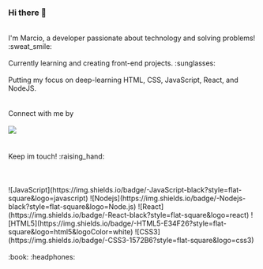 ### Hi there 👋
<br>
I'm Marcio, a developer passionate about technology and solving problems!  :sweat_smile:
<br><br>
Currently learning and creating front-end projects. :sunglasses:
<br><br>
Putting my focus on deep-learning HTML, CSS, JavaScript, React, and NodeJS.
<br><br><br>
Connect with me by <br><br>
<a href="https://www.linkedin.com/in/marcio-ramires/"><img src="https://img.shields.io/badge/LinkedIn-0077B5?style=for-the-badge&logo=linkedin&logoColor=white"><a/>
<br>
<br>
<br>
Keep im touch! :raising_hand:
<br>
<br>
<br>
<br>
![JavaScript](https://img.shields.io/badge/-JavaScript-black?style=flat-square&logo=javascript)
![Nodejs](https://img.shields.io/badge/-Nodejs-black?style=flat-square&logo=Node.js)
![React](https://img.shields.io/badge/-React-black?style=flat-square&logo=react)
![HTML5](https://img.shields.io/badge/-HTML5-E34F26?style=flat-square&logo=html5&logoColor=white)
![CSS3](https://img.shields.io/badge/-CSS3-1572B6?style=flat-square&logo=css3)
<br>
<br>
:book: :headphones:
